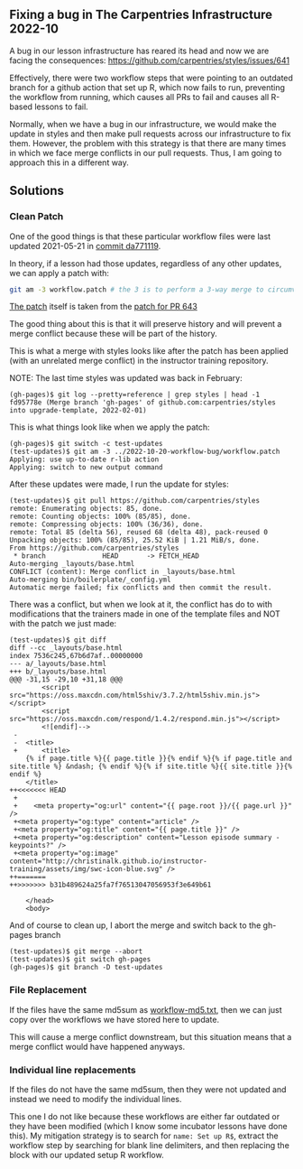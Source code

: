 ## Fixing a bug in The Carpentries Infrastructure 2022-10

A bug in our lesson infrastructure has reared its head and now we are facing
the consequences: <https://github.com/carpentries/styles/issues/641>

Effectively, there were two workflow steps that were pointing to an outdated
branch for a github action that set up R, which now fails to run, preventing the
workflow from running, which causes all PRs to fail and causes all R-based
lessons to fail.

Normally, when we have a bug in our infrastructure, we would make the update in
styles and then make pull requests across our infrastructure to fix them.
However, the problem with this strategy is that there are many times in which
we face merge conflicts in our pull requests. Thus, I am going to approach this
in a different way.

## Solutions

### Clean Patch

One of the good things is that these particular workflow files were last updated
2021-05-21 in [commit da771119](https://github.com/carpentries/styles/commit/da771119b6c4adc61dea3e33786a3c8179600cb1).

In theory, if a lesson had those updates, regardless of any other updates, we
can apply a patch with:

```sh
git am -3 workflow.patch # the 3 is to perform a 3-way merge to circumvent weird failures
```

[The patch](workflow.patch) itself is taken from the [patch for PR 643](https://patch-diff.githubusercontent.com/raw/carpentries/styles/pull/643.patch)

The good thing about this is that it will preserve history and will prevent a
merge conflict because these will be part of the history.

This is what a merge with styles looks like after the patch has been applied
(with an unrelated merge conflict) in the instructor training repository.

NOTE: The last time styles was updated was back in February:

```
(gh-pages)$ git log --pretty=reference | grep styles | head -1
fd95778e (Merge branch 'gh-pages' of github.com:carpentries/styles into upgrade-template, 2022-02-01)
```

This is what things look like when we apply the patch:

```
(gh-pages)$ git switch -c test-updates
(test-updates)$ git am -3 ../2022-10-20-workflow-bug/workflow.patch
Applying: use up-to-date r-lib action
Applying: switch to new output command
```

After these updates were made, I run the update for styles:

```
(test-updates)$ git pull https://github.com/carpentries/styles
remote: Enumerating objects: 85, done.
remote: Counting objects: 100% (85/85), done.
remote: Compressing objects: 100% (36/36), done.
remote: Total 85 (delta 56), reused 68 (delta 48), pack-reused 0
Unpacking objects: 100% (85/85), 25.52 KiB | 1.21 MiB/s, done.
From https://github.com/carpentries/styles
 * branch              HEAD       -> FETCH_HEAD
Auto-merging _layouts/base.html
CONFLICT (content): Merge conflict in _layouts/base.html
Auto-merging bin/boilerplate/_config.yml
Automatic merge failed; fix conflicts and then commit the result.
```

There was a conflict, but when we look at it, the conflict has do to with
modifications that the trainers made in one of the template files and NOT with
the patch we just made:

```
(test-updates)$ git diff
diff --cc _layouts/base.html
index 7536c245,67b6d7af..00000000
--- a/_layouts/base.html
+++ b/_layouts/base.html
@@@ -31,15 -29,10 +31,18 @@@
        <script src="https://oss.maxcdn.com/html5shiv/3.7.2/html5shiv.min.js"></script>
        <script src="https://oss.maxcdn.com/respond/1.4.2/respond.min.js"></script>
        <![endif]-->
 -
 -  <title>
 +      <title>
    {% if page.title %}{{ page.title }}{% endif %}{% if page.title and site.title %} &ndash; {% endif %}{% if site.title %}{{ site.title }}{% endif %}
    </title>
++<<<<<<< HEAD
 +
 +    <meta property="og:url" content="{{ page.root }}/{{ page.url }}" />
 +<meta property="og:type" content="article" />
 +<meta property="og:title" content="{{ page.title }}" />
 +<meta property="og:description" content="Lesson episode summary - keypoints?" />
 +<meta property="og:image" content="http://christinalk.github.io/instructor-training/assets/img/swc-icon-blue.svg" />
++=======
++>>>>>>> b31b489624a25fa7f76513047056953f3e649b61
  
    </head>
    <body>
```

And of course to clean up, I abort the merge and switch back to the gh-pages branch

```
(test-updates)$ git merge --abort
(test-updates)$ git switch gh-pages
(gh-pages)$ git branch -D test-updates
```

### File Replacement

If the files have the same md5sum as [workflow-md5.txt](workflow-md5.txt), then 
we can just copy over the workflows we have stored here to update. 

This will cause a merge conflict downstream, but this situation means that a
merge conflict would have happened anyways.

### Individual line replacements

If the files do not have the same md5sum, then they were not updated and instead
we need to modify the individual lines. 

This one I do not like because these workflows are either far outdated or they
have been modified (which I know some incubator lessons have done this). My
mitigation strategy is to search for `name: Set up R$`, extract the workflow 
step by searching for blank line delimiters, and then replacing the block with
our updated setup R workflow. 
